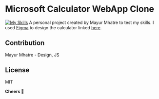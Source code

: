 # Microsoft Calculator WebApp Clone
[![My Skills](https://skillicons.dev/icons?i=html,css,js,figma&theme=light)](https://skillicons.dev)
A personal project created by Mayur Mhatre to test my skills.
I used [Figma] to design the calculator linked [here].

## Contribution
Mayur Mhatre - Design, JS

## License

MIT

**Cheers :beer:**

[//]: # (ignore everything below)

[Figma]: <https://www.figma.com/design-overview/>
[here]: <https://www.figma.com/file/RfnS3P7dXK0spCAaVPVIOY/ms-standard-calculator-clone?type=design&node-id=0%3A1&mode=design&t=tyhM47gwcZpqEDDN-1>
